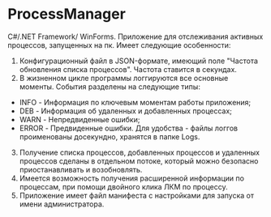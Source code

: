 # ProcessManager
C#/.NET Framework/ WinForms.
Приложение для отслеживания активных процессов, запущенных на пк. Имеет следующие особенности:
1. Конфигурационный файл в JSON-формате, имеющий поле "Частота обновления списка процессов". Частота ставится в секундах.
2. В жизненном цикле программы логгируются все основные моменты. События разделены на следующие типы:
- INFO - Информация по ключевым моментам работы приложения;
- DEB - Информация об удаленных и добавленных процессах;
- WARN - Непредвиденные ошибки;
- ERROR - Предвиденные ошибки.
Для удобства - файлы логгов проименованы досекундно, хранятся в папке Logs.
3. Получение списка процессов, добавленных процессов и удаленных процессов сделаны в отдельном потоке, который можно безопасно приостанавливать и возобновлять.
4. Имеется возможность получения расширенной информации по процессам, при помощи двойного клика ЛКМ по процессу.
5. Приложение имеет файл манифеста с настройками для запуска от имени администратора.

